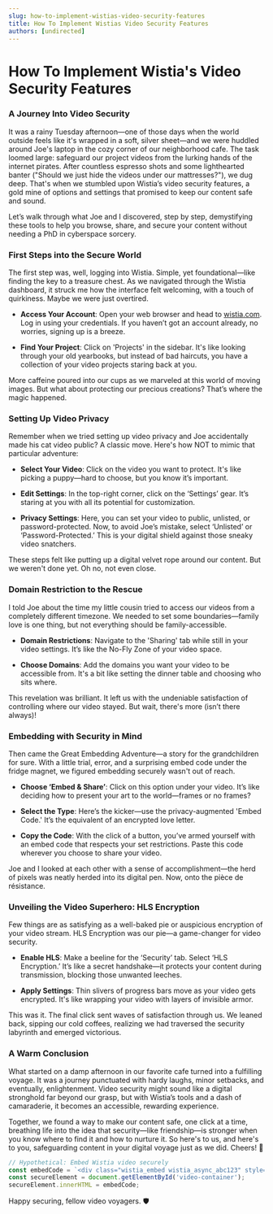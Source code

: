 ```yaml
---
slug: how-to-implement-wistias-video-security-features
title: How To Implement Wistias Video Security Features
authors: [undirected]
---
```



# How To Implement Wistia's Video Security Features

### A Journey Into Video Security

It was a rainy Tuesday afternoon—one of those days when the world outside feels like it's wrapped in a soft, silver sheet—and we were huddled around Joe's laptop in the cozy corner of our neighborhood cafe. The task loomed large: safeguard our project videos from the lurking hands of the internet pirates. After countless espresso shots and some lighthearted banter ("Should we just hide the videos under our mattresses?"), we dug deep. That's when we stumbled upon Wistia’s video security features, a gold mine of options and settings that promised to keep our content safe and sound. 

Let’s walk through what Joe and I discovered, step by step, demystifying these tools to help you browse, share, and secure your content without needing a PhD in cyberspace sorcery.

### First Steps into the Secure World

The first step was, well, logging into Wistia. Simple, yet foundational—like finding the key to a treasure chest. As we navigated through the Wistia dashboard, it struck me how the interface felt welcoming, with a touch of quirkiness. Maybe we were just overtired. 

- **Access Your Account**: Open your web browser and head to [wistia.com](https://wistia.com). Log in using your credentials. If you haven’t got an account already, no worries, signing up is a breeze.

- **Find Your Project**: Click on 'Projects' in the sidebar. It's like looking through your old yearbooks, but instead of bad haircuts, you have a collection of your video projects staring back at you.

More caffeine poured into our cups as we marveled at this world of moving images. But what about protecting our precious creations? That’s where the magic happened.

### Setting Up Video Privacy

Remember when we tried setting up video privacy and Joe accidentally made his cat video public? A classic move. Here's how NOT to mimic that particular adventure:

- **Select Your Video**: Click on the video you want to protect. It's like picking a puppy—hard to choose, but you know it’s important.

- **Edit Settings**: In the top-right corner, click on the ‘Settings’ gear. It’s staring at you with all its potential for customization.

- **Privacy Settings**: Here, you can set your video to public, unlisted, or password-protected. Now, to avoid Joe’s mistake, select ‘Unlisted’ or ‘Password-Protected.’ This is your digital shield against those sneaky video snatchers.

These steps felt like putting up a digital velvet rope around our content. But we weren't done yet. Oh no, not even close.

### Domain Restriction to the Rescue

I told Joe about the time my little cousin tried to access our videos from a completely different timezone. We needed to set some boundaries—family love is one thing, but not everything should be family-accessible.

- **Domain Restrictions**: Navigate to the 'Sharing' tab while still in your video settings. It’s like the No-Fly Zone of your video space.

- **Choose Domains**: Add the domains you want your video to be accessible from. It's a bit like setting the dinner table and choosing who sits where. 

This revelation was brilliant. It left us with the undeniable satisfaction of controlling where our video stayed. But wait, there's more (isn’t there always)!

### Embedding with Security in Mind

Then came the Great Embedding Adventure—a story for the grandchildren for sure. With a little trial, error, and a surprising embed code under the fridge magnet, we figured embedding securely wasn't out of reach.

- **Choose ‘Embed & Share’**: Click on this option under your video. It’s like deciding how to present your art to the world—frames or no frames?

- **Select the Type**: Here’s the kicker—use the privacy-augmented 'Embed Code.' It’s the equivalent of an encrypted love letter. 

- **Copy the Code**: With the click of a button, you’ve armed yourself with an embed code that respects your set restrictions. Paste this code wherever you choose to share your video.

Joe and I looked at each other with a sense of accomplishment—the herd of pixels was neatly herded into its digital pen. Now, onto the pièce de résistance.

### Unveiling the Video Superhero: HLS Encryption

Few things are as satisfying as a well-baked pie or auspicious encryption of your video stream. HLS Encryption was our pie—a game-changer for video security.

- **Enable HLS**: Make a beeline for the ‘Security’ tab. Select ‘HLS Encryption.’ It’s like a secret handshake—it protects your content during transmission, blocking those unwanted leeches.

- **Apply Settings**: Thin slivers of progress bars move as your video gets encrypted. It's like wrapping your video with layers of invisible armor.

This was it. The final click sent waves of satisfaction through us. We leaned back, sipping our cold coffees, realizing we had traversed the security labyrinth and emerged victorious.

### A Warm Conclusion

What started on a damp afternoon in our favorite cafe turned into a fulfilling voyage. It was a journey punctuated with hardy laughs, minor setbacks, and eventually, enlightenment. Video security might sound like a digital stronghold far beyond our grasp, but with Wistia’s tools and a dash of camaraderie, it becomes an accessible, rewarding experience.

Together, we found a way to make our content safe, one click at a time, breathing life into the idea that security—like friendship—is stronger when you know where to find it and how to nurture it. So here's to us, and here's to you, safeguarding content in your digital voyage just as we did. Cheers! 🍻

```javascript
// Hypothetical: Embed Wistia video securely
const embedCode = `<div class="wistia_embed wistia_async_abc123" style="height:349px;width:620px">&nbsp;</div>`;
const secureElement = document.getElementById('video-container');
secureElement.innerHTML = embedCode;
```

Happy securing, fellow video voyagers. 🛡️